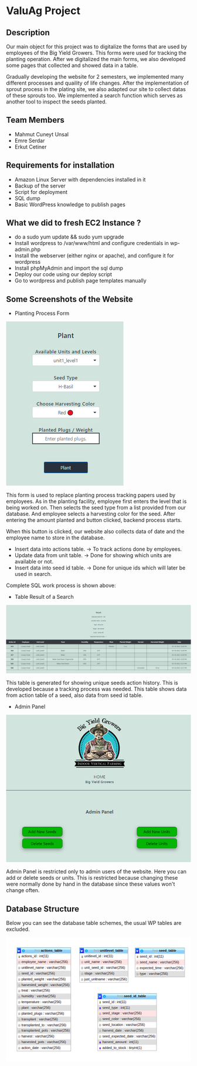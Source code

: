 # ValuAg Project

## Description
 
 Our main object for this project was to digitalize the forms that are used by employees of the Big Yield Growers. This forms were used for tracking the planting operation. After we digitalized the main forms, we also developed some pages that collected and showed data in a table. 
 
 Gradually developing the website for 2 semesters, we implemented many different processes and quaility of life changes. After the implementation of sprout process in the plating site, we also adapted our site to collect datas of these sprouts too. We implemented a search function which serves as another tool to inspect the seeds planted.
 
## Team Members

 - Mahmut Cuneyt Unsal
 - Emre Serdar
 - Erkut Cetiner
 
## Requirements for installation 

 - Amazon Linux Server with dependencies installed in it
 - Backup of the server
 - Script for deployment
 - SQL dump
 - Basic WordPress knowledge to publish pages

## What we did to fresh EC2 Instance ?

 - do a sudo yum update && sudo yum upgrade
 - Install wordpress to /var/www/html and configure credentials in wp-admin.php
 - Install the webserver (either nginx or apache), and configure it for wordpress
 - Install phpMyAdmin and import the sql dump
 - Deploy our code using our deploy script
 - Go to wordpress and publish page templates manually
 
 ## Some Screenshots of the Website
 - Planting Process Form 
 
  ![Alt](https://github.com/valuagorg/php/blob/master/imgs/plant.png)
  
 This form is used to replace planting process tracking papers used by employees. As in the planting facility, employee first enters the level that is being worked on. Then selects the seed type from a list provided from our database. And employee selects a harvesting color for the seed. After entering the amount planted and button clicked, backend process starts.

 When this button is clicked, our website also collects data of date and the employee name to store in the database. 
  
 - Insert data into actions table. -> To track actions done by employees.
 - Update data from unit table. -> Done for showing which units are available or not.
 - Insert data into seed id table. -> Done for unique ids which will later be used in search.
 
 Complete SQL work process is shown above:
  
 - Table Result of a Search
 
  ![Alt](https://github.com/valuagorg/php/blob/master/imgs/searchresult.png)
  
 This table is generated for showing unique seeds action history. This is developed because a tracking process was needed. This table shows data from action table of a seed, also data from seed id table.
 
 - Admin Panel
 
  ![Alt](https://github.com/valuagorg/php/blob/master/imgs/adminpanelpng.png)
  
 Admin Panel is restricted only to admin users of the website. Here you can add or delete seeds or units. This is restricted because changing these were normally done by hand in the database since these values won't change often.  
 
 ## Database Structure
 
  Below you can see the database table schemes, the usual WP tables are excluded.
  
  ![Database Structure](https://github.com/valuagorg/php/blob/master/imgs/databaseimg.png)
